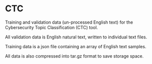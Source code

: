 # CTC
Training and validation data (un-processed English text) for the Cybersecurity Topic Classification (CTC) tool.

All validation data is English natural text, written to individual text files.

Training data is a json file containing an array of English text samples.

All data is also compressed into tar.gz format to save storage space.
